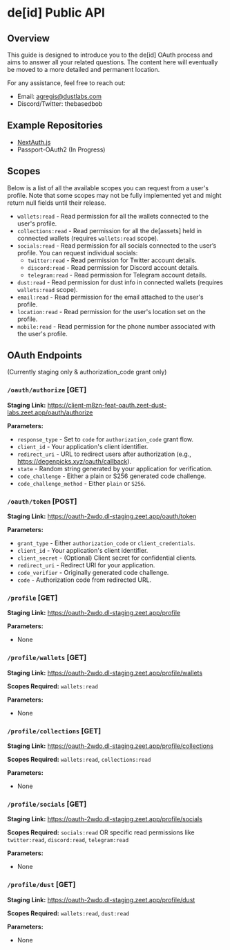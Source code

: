 # de[id] Public API

## Overview
This guide is designed to introduce you to the de[id] OAuth process and aims to answer all your related questions. The content here will eventually be moved to a more detailed and permanent location. 

For any assistance, feel free to reach out:
- Email: agregis@dustlabs.com
- Discord/Twitter: thebasedbob

## Example Repositories
- [NextAuth.js](https://github.com/theDeGods/deid-oauth/tree/main/examples/authorization_code/next-auth-js)
- Passport-OAuth2 (In Progress)

## Scopes
Below is a list of all the available scopes you can request from a user's profile. Note that some scopes may not be fully implemented yet and might return null fields until their release.

- `wallets:read` - Read permission for all the wallets connected to the user's profile.
- `collections:read` - Read permission for all the de[assets] held in connected wallets (requires `wallets:read` scope).
- `socials:read` - Read permission for all socials connected to the user’s profile. You can request individual socials:
    - `twitter:read` - Read permission for Twitter account details.
    - `discord:read` - Read permission for Discord account details.
    - `telegram:read` - Read permission for Telegram account details.
- `dust:read` - Read permission for dust info in connected wallets (requires `wallets:read` scope).
- `email:read` - Read permission for the email attached to the user's profile.
- `location:read` - Read permission for the user's location set on the profile.
- `mobile:read` - Read permission for the phone number associated with the user's profile.

## OAuth Endpoints
(Currently staging only & authorization_code grant only)

### `/oauth/authorize` [GET]
**Staging Link:** https://client-m8zn-feat-oauth.zeet-dust-labs.zeet.app/oauth/authorize

**Parameters:**
- `response_type` - Set to `code` for `authorization_code` grant flow.
- `client_id` - Your application's client identifier.
- `redirect_uri` - URL to redirect users after authorization (e.g., https://degenpicks.xyz/oauth/callback).
- `state` - Random string generated by your application for verification.
- `code_challenge` - Either a plain or S256 generated code challenge.
- `code_challenge_method` - Either `plain` or `S256`.

### `/oauth/token` [POST]
**Staging Link:** https://oauth-2wdo.dl-staging.zeet.app/oauth/token

**Parameters:**
- `grant_type` - Either `authorization_code` or `client_credentials`.
- `client_id` - Your application's client identifier.
- `client_secret` - (Optional) Client secret for confidential clients.
- `redirect_uri` - Redirect URI for your application.
- `code_verifier` - Originally generated code challenge.
- `code` - Authorization code from redirected URL.

### `/profile` [GET]
**Staging Link:** https://oauth-2wdo.dl-staging.zeet.app/profile

**Parameters:**
- None

### `/profile/wallets` [GET]
**Staging Link:** https://oauth-2wdo.dl-staging.zeet.app/profile/wallets

**Scopes Required:** `wallets:read`

**Parameters:**
- None

### `/profile/collections` [GET]
**Staging Link:** https://oauth-2wdo.dl-staging.zeet.app/profile/collections

**Scopes Required:** `wallets:read`, `collections:read`

**Parameters:**
- None

### `/profile/socials` [GET]
**Staging Link:** https://oauth-2wdo.dl-staging.zeet.app/profile/socials

**Scopes Required:** `socials:read` OR specific read permissions like `twitter:read`, `discord:read`, `telegram:read`

**Parameters:**
- None

### `/profile/dust` [GET]
**Staging Link:** https://oauth-2wdo.dl-staging.zeet.app/profile/dust

**Scopes Required:** `wallets:read`, `dust:read`

**Parameters:**
- None

